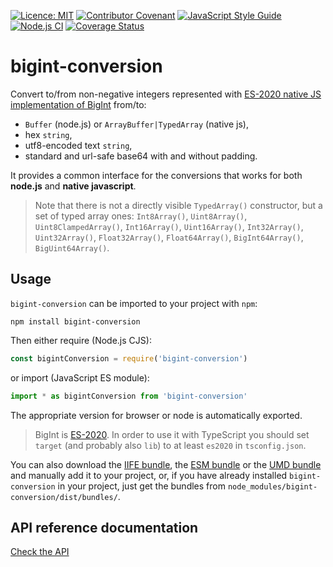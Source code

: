 [![Licence: MIT](https://img.shields.io/badge/License-MIT-yellow.svg)](https://opensource.org/licenses/MIT)
[![Contributor Covenant](https://img.shields.io/badge/Contributor%20Covenant-2.1-4baaaa.svg)](CODE_OF_CONDUCT.md)
[![JavaScript Style Guide](https://img.shields.io/badge/code_style-standard-brightgreen.svg)](https://standardjs.com)
[![Node.js CI](https://github.com/juanelas/bigint-conversion/actions/workflows/build-and-test.yml/badge.svg)](https://github.com/juanelas/bigint-conversion/actions/workflows/build-and-test.yml)
[![Coverage Status](https://coveralls.io/repos/github/juanelas/bigint-conversion/badge.svg?branch=main)](https://coveralls.io/github/juanelas/bigint-conversion?branch=main)

# bigint-conversion

Convert to/from non-negative integers represented with [ES-2020 native JS implementation of BigInt](https://tc39.es/ecma262/#sec-bigint-objects) from/to:

- `Buffer` (node.js) or `ArrayBuffer|TypedArray` (native js),
- hex `string`,
- utf8-encoded text `string`,
- standard and url-safe base64 with and without padding.

It provides a common interface for the conversions that works for both **node.js** and **native javascript**.

> Note that there is not a directly visible `TypedArray()` constructor, but a set of typed array ones: `Int8Array()`, `Uint8Array()`, `Uint8ClampedArray()`, `Int16Array()`, `Uint16Array()`, `Int32Array()`, `Uint32Array()`, `Float32Array()`, `Float64Array()`, `BigInt64Array()`, `BigUint64Array()`.

## Usage

`bigint-conversion` can be imported to your project with `npm`:

```console
npm install bigint-conversion
```

Then either require (Node.js CJS):

```javascript
const bigintConversion = require('bigint-conversion')
```

or import (JavaScript ES module):

```javascript
import * as bigintConversion from 'bigint-conversion'
```

The appropriate version for browser or node is automatically exported.

> BigInt is [ES-2020](https://tc39.es/ecma262/#sec-bigint-objects). In order to use it with TypeScript you should set `target` (and probably also `lib`) to at least `es2020` in `tsconfig.json`.

You can also download the [IIFE bundle](https://raw.githubusercontent.com/juanelas/bigint-conversion/main/dist/bundle.iife.js), the [ESM bundle](https://raw.githubusercontent.com/juanelas/bigint-conversion/main/dist/esm/bundle.min.js) or the [UMD bundle](https://raw.githubusercontent.com/juanelas/bigint-conversion/main/dist/bundle.umd.js) and manually add it to your project, or, if you have already installed `bigint-conversion` in your project, just get the bundles from `node_modules/bigint-conversion/dist/bundles/`.

## API reference documentation

[Check the API](./docs/API.md)

